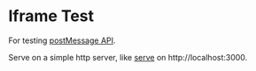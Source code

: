 Iframe Test
===========
For testing [postMessage API](https://developer.mozilla.org/en-US/docs/Web/API/Window/postMessage).

Serve on a simple http server, like [serve](https://www.npmjs.com/package/serve) on http://localhost:3000.
